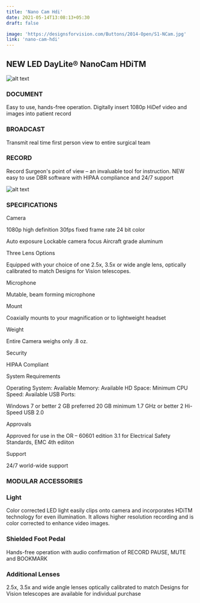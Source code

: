 ```yaml
---
title: 'Nano Cam Hdi'
date: 2021-05-14T13:08:13+05:30
draft: false

image: 'https://designsforvision.com/Buttons/2014-Open/S1-NCam.jpg'
link: 'nano-cam-hdi'
---
```


## NEW LED DayLite® NanoCam HDiTM

![alt text](https://www.designsforvision.com/DVIimg/NanoCamOPEN.png 'Logo Title Text 1')

### DOCUMENT

Easy to use, hands-free operation.
Digitally insert 1080p HiDef video and images into patient record

### BROADCAST

Transmit real time first person view
to entire surgical team

### RECORD

Record Surgeon's point of view –
an invaluable tool for instruction.
NEW easy to use DBR software with
HIPAA compliance and 24/7 support

![alt text](https://www.designsforvision.com/DVIimg/NanoCamLight.png 'Logo Title Text 1')

### SPECIFICATIONS

Camera

1080p high definition
30fps fixed frame rate
24 bit color

Auto exposure
Lockable camera focus
Aircraft grade aluminum

Three Lens
Options

Equipped with your choice of one 2.5x, 3.5x or wide
angle lens, optically calibrated to match Designs for
Vision telescopes.

Microphone

Mutable, beam forming microphone

Mount

Coaxially mounts to your magnification or to
lightweight headset

Weight

Entire Camera weighs only .8 oz.

Security

HIPAA Compliant

System
Requirements

Operating System:
Available Memory:
Available HD Space:
Minimum CPU Speed:
Available USB Ports:

Windows 7 or better
2 GB preferred
20 GB minimum
1.7 GHz or better
2 Hi-Speed USB 2.0

Approvals

Approved for use in the OR –
60601 edition 3.1 for Electrical Safety Standards,
EMC 4th ediiton

Support

24/7 world-wide support

### MODULAR ACCESSORIES

### Light

Color corrected LED light easily clips onto camera and incorporates HDiTM technology for even illumination. It allows higher resolution recording and is color corrected to enhance video images.

### Shielded Foot Pedal

Hands-free operation with audio confirmation of RECORD PAUSE, MUTE and BOOKMARK

### Additional Lenses

2.5x, 3.5x and wide angle lenses optically calibrated to match Designs for Vision
telescopes are available for individual purchase
